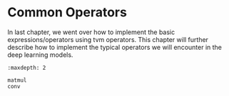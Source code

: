 # Common Operators

In last chapter, we went over how to implement the basic expressions/operators using tvm operators. This chapter will further describe how to implement the typical operators we will encounter in the deep learning models.

```toc
:maxdepth: 2

matmul
conv
```
